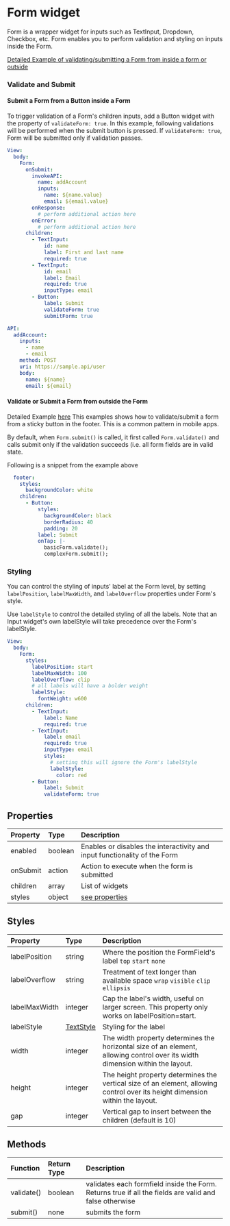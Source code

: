 # Form widget

Form is a wrapper widget for inputs such as TextInput, Dropdown, Checkbox, etc. Form enables you to perform validation and styling on inputs inside the Form.

[Detailed Example of validating/submitting a Form from inside a form or outside](https://studio.ensembleui.com/app/e24402cb-75e2-404c-866c-29e6c3dd7992/screen/fIZkgKM25hNHtI0q5wZF) 

### Validate and Submit

#### Submit a Form from a Button inside a Form
To trigger validation of a Form's children inputs, add a Button widget with the property of `validateForm: true`. In this example, following validations will be performed when the submit button is pressed. If `validateForm: true`, Form will be submitted only if validation passes. 

```yaml
View:
  body:
    Form:
      onSubmit:
        invokeAPI:
          name: addAccount
          inputs:
            name: ${name.value}
            email: ${email.value}
        onResponse:
          # perform additional action here
        onError:
          # perform additional action here
      children:
        - TextInput:
            id: name
            label: First and last name
            required: true
        - TextInput:
            id: email
            label: Email
            required: true
            inputType: email
        - Button:
            label: Submit
            validateForm: true
            submitForm: true

API:
  addAccount:
    inputs:
      - name
      - email
    method: POST
    uri: https://sample.api/user
    body:
      name: ${name}
      email: ${email}
```
#### Validate or Submit a Form from outside the Form
Detailed Example [here](https://studio.ensembleui.com/app/e24402cb-75e2-404c-866c-29e6c3dd7992/screen/FQ0pHhc9SaXr3XSCu9kK) This examples shows how to validate/submit a form from a sticky button in the footer. This is a common pattern in mobile apps. 

By default, when `Form.submit()` is called, it first called `Form.validate()` and calls submit only if the validation succeeds (i.e. all form fields are in valid state. 

Following is a snippet from the example above

```yaml
  footer:
    styles:
      backgroundColor: white
    children:
      - Button:
          styles:
            backgroundColor: black
            borderRadius: 40
            padding: 20
          label: Submit
          onTap: |-
            basicForm.validate();
            complexForm.submit();
```

### Styling

You can control the styling of inputs' label at the Form level, by setting `labelPosition`, `labelMaxWidth`, and `labelOverflow` properties under Form's style.

Use `labelStyle` to control the detailed styling of all the labels. Note that an Input widget's own labelStyle will take precedence over the Form's labelStyle.

```yaml
View:
  body:
    Form:
      styles:
        labelPosition: start
        labelMaxWidth: 100
        labelOverflow: clip
        # all labels will have a bolder weight
        labelStyle:
          fontWeight: w600
      children:
        - TextInput:
            label: Name
            required: true
        - TextInput:
            label: email
            required: true
            inputType: email
            styles:
              # setting this will ignore the Form's labelStyle
              labelStyle:
                color: red
        - Button:
            label: Submit
            validateForm: true
```

## Properties

| Property | Type    | Description                                                               |
| :------- | :------ | :------------------------------------------------------------------------ |
| enabled  | boolean | Enables or disables the interactivity and input functionality of the Form |
| onSubmit | action  | Action to execute when the form is submitted                              |
| children | array   | List of widgets                                                           |
| styles   | object  | [see properties](#styles)                                                 |

## Styles

| Property      | Type                                           | Description                                                                                                                   |
|:--------------|:-----------------------------------------------|:------------------------------------------------------------------------------------------------------------------------------|
| labelPosition | string                                         | Where the position the FormField's label `top` `start` `none`                                                                 |
| labelOverflow | string                                         | Treatment of text longer than available space `wrap` `visible` `clip` `ellipsis`                                              |
| labelMaxWidth | integer                                        | Cap the label's width, useful on larger screen. This property only works on labelPosition=start.                              |
| labelStyle    | [TextStyle](/widget-reference/types#TextStyle) | Styling for the label                                                                                                         |
| width         | integer                                        | The width property determines the horizontal size of an element, allowing control over its width dimension within the layout. |
| height        | integer                                        | The height property determines the vertical size of an element, allowing control over its height dimension within the layout. |
| gap           | integer                                        | Vertical gap to insert between the children (default is 10)                                                                   |

## Methods

| Function   | Return Type | Description                                                                                            |
|:-----------|:------------|:-------------------------------------------------------------------------------------------------------|
| validate() | boolean     | validates each formfield inside the Form. Returns true if all the fields are valid and false otherwise |
| submit()   | none        | submits the form                                                                                       |

